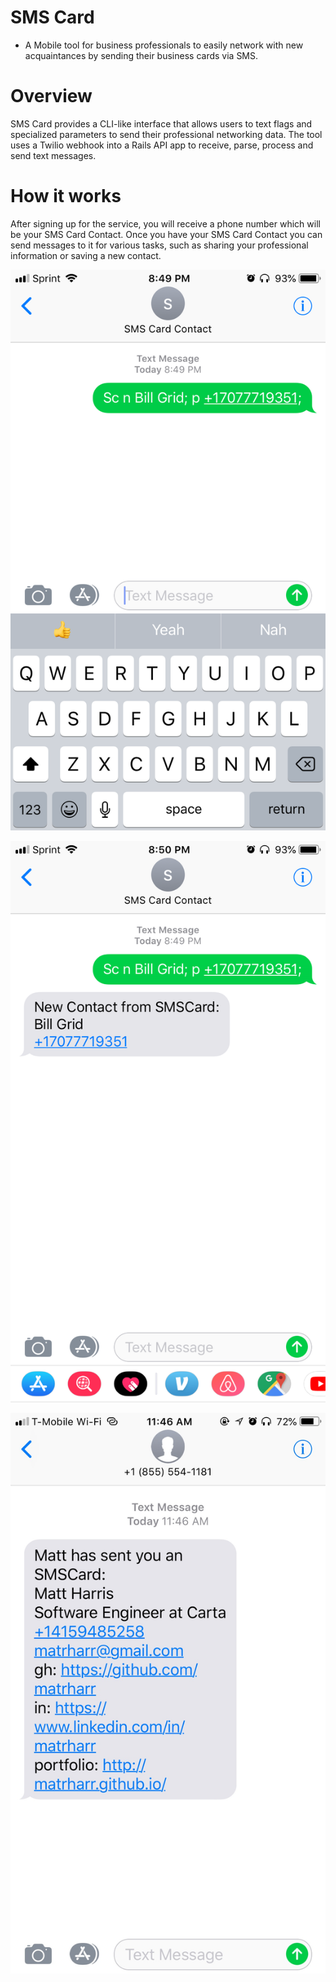 # SMS Card
* A Mobile tool for business professionals to easily network with new acquaintances by sending their business cards via SMS.

# Overview
SMS Card provides a CLI-like interface that allows users to text flags and specialized parameters to send their professional networking data. The tool uses a Twilio webhook into a Rails API app to receive, parse, process and send text messages.

# How it works
After signing up for the service, you will receive a phone number which will be your SMS Card Contact. Once you have your SMS Card Contact you can send messages to it for various tasks, such as sharing your professional information or saving a new contact.

![Alt text](/public/image1.png)

![Alt text](/public/image2.png)

![Alt text](/public/IMG_9187.jpeg)
